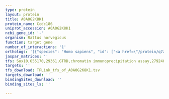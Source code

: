 ```yaml
---
type: protein
layout: protein
title: A0A0G2K8K1
protein_name: Ccdc186
uniprot_accession: A0A0G2K8K1
ncbi_gene_id: '-'
organism: Rattus norvegicus
function: target gene
number_of_interactions: '1'
orthologs: '[{"species": "Homo sapiens", "id": ["<a href=\"/protein/q7z3e2\">Q7Z3E2</a>"]}, {"species": "Danio rerio", "id": ["<a href=\"/protein/e7f2h4\">E7F2H4</a>"]}, {"species": "Mus musculus", "id": ["<a href=\"/protein/q8c9s4\">Q8C9S4</a>"]}, {"species": "Caenorhabditis elegans", "id": ["<a href=\"/protein/q8i0z1\">Q8I0Z1</a>"]}, {"species": "Drosophila melanogaster", "id": ["<a href=\"/protein/q9vv40\">Q9VV40</a>"]}, {"species": "Saccharomyces cerevisiae", "id": ["<a href=\"/protein/p31111\">P31111</a>"]}]'
jaspar_matrices: ''
tfs: Sox10,O55170,29361,GTRD,chromatin immunoprecipitation assay,27924024%5Buid%5D,No
targets: ''
tfs_download: TFLink_tfs_of_A0A0G2K8K1.tsv
targets_download: ''
bindingSites_download: ''
binding_sites_ls: ''

---
```

